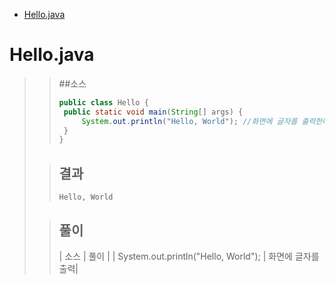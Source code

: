 - [Hello.java](#hellojava)

# Hello.java
>> ##소스
>> ```java
>> public class Hello {
>>	public static void main(String[] args) {
>>		System.out.println("Hello, World"); //화면에 글자를 출력한다.
>>	}
>> }
>> ```
>
>> ## 결과
>> ```
>> Hello, World
>> ```
>
>> ## 풀이
>> | 소스 | 풀이 |
>> | System.out.println("Hello, World"); | 화면에 글자를 출력|
>